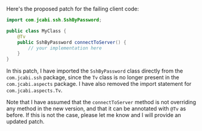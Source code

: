Here's the proposed patch for the failing client code:
```java
import com.jcabi.ssh.SshByPassword;

public class MyClass {
    @Tv
    public SshByPassword connectToServer() {
        // your implementation here
    }
}
```
In this patch, I have imported the `SshByPassword` class directly from the `com.jcabi.ssh` package, since the `Tv` class is no longer present in the `com.jcabi.aspects` package. I have also removed the import statement for `com.jcabi.aspects.Tv`.

Note that I have assumed that the `connectToServer` method is not overriding any method in the new version, and that it can be annotated with `@Tv` as before. If this is not the case, please let me know and I will provide an updated patch.